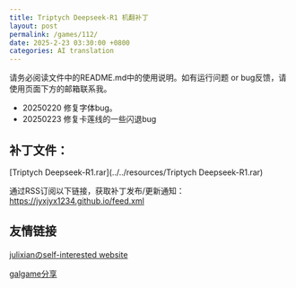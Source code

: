 ```yaml
---
title: Triptych Deepseek-R1 机翻补丁
layout: post
permalink: /games/112/
date: 2025-2-23 03:30:00 +0800
categories: AI translation
---
```



请务必阅读文件中的README.md中的使用说明。如有运行问题 or bug反馈，请使用页面下方的邮箱联系我。

- 20250220 修复字体bug。
- 20250223 修复卡莲线的一些闪退bug

## 补丁文件：

[Triptych Deepseek-R1.rar](../../resources/Triptych Deepseek-R1.rar)

 

通过RSS订阅以下链接，获取补丁发布/更新通知：https://jyxjyx1234.github.io/feed.xml

## 友情链接

[julixianのself-interested website](https://julixian-siw.worldsystem.top/) 

[galgame分享](https://t.me/galgpt)